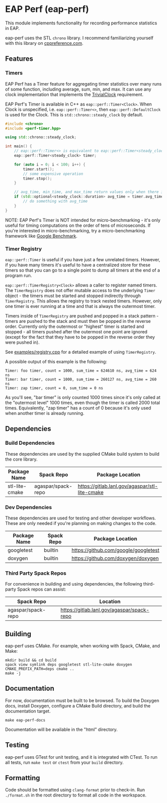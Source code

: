 # EAP Perf (eap-perf)
This module implements functionality for recording performance statistics
in EAP.

eap-perf uses the STL `chrono` library. I recommend familiarizing yourself with
this library on [cppreference.com](https://en.cppreference.com/w/cpp/chrono).

## Features
### Timers
EAP Perf has a Timer feature for aggregating timer statistics over many runs
of some function, including average, sum, min, and max. It can use any clock
implementation that implements the
[TrivialClock](https://en.cppreference.com/w/cpp/named_req/TrivialClock)
requirement.

EAP Perf's Timer is available in C++ as `eap::perf::Timer<Clock>`. When Clock is
unspecified, i.e. `eap::perf::Timer<>`, then `eap::perf::DefaultClock` is used
for the Clock. This is `std::chrono::steady_clock` by default.

```cpp
#include <chrono>
#include <perf-timer.hpp>

using std::chrono::steady_clock;

int main() {
    // eap::perf::Timer<> is equivalent to eap::perf::Timer<steady_clock>
    eap::perf::Timer<steady_clock> timer;

    for (auto i = 0; i < 100; i++) {
        timer.start();
        // some expensive operation
        timer.stop();
    }

    // avg_time, min_time, and max_time return values only when there is at least one time sample.
    if (std::optional<steady_clock::duration> avg_time = timer.avg_time()) {
        // do something with avg_time
    }
}
```

NOTE: EAP Perf's Timer is NOT intended for micro-benchmarking - it's only useful
for timing computations on the order of tens of microseconds. If you're
interested in micro-benchmarking, try a micro-benchmarking framework like
[Google Benchmark](https://github.com/google/benchmark).

### Timer Registry
`eap::perf::Timer` is useful if you have just a few unrelated timers. However,
if you have many timers it's useful to have a centralized store for these timers
so that you can go to a single point to dump all timers at the end of a program
run.

`eap::perf::TimerRegistry<Clock>` allows a caller to register named timers. The
`TimerRegistry` does not offer mutable access to the underlying `Timer` object -
the timers must be started and stopped indirectly through `TimerRegistry`. This
allows the registry to track nested timers. However, only one timer is ever
running at a time and that is always the outermost timer.

Timers inside of `TimerRegistry` are pushed and popped in a stack pattern -
timers are pushed to the stack and must then be popped in the reverse order.
Currently only the outermost or "highest" timer is started and stopped -
all timers pushed after the outermost one point are ignored (except for the
fact that they have to be popped in the reverse order they were pushed in).

See [examples/registry.cpp](examples/registry.cpp) for a detailed example of
using `TimerRegistry`.

A possible output of this example is the following:
```
Timer: foo timer, count = 1000, sum_time = 624610 ns, avg_time = 624 ns
Timer: bar timer, count = 1000, sum_time = 260127 ns, avg_time = 260 ns
Timer: zap timer, count = 0, sum_time = 0 ns
```

As you'll see, "bar timer" is only counted 1000 times since it's only called at
the "outermost level" 1000 times, even though the timer is called 2000 total
times. Equivalently, "zap timer" has a count of 0 because it's only used when
another timer is already running.

## Dependencies
### Build Dependencies
These dependencies are used by the supplied CMake build system to build the
core library.

| Package Name   | Spack Repo         | Package Location                               |
| -------------- | ------------------ | ---------------------------------------------- |
| stl-lite-cmake | agaspar/spack-repo | https://gitlab.lanl.gov/agaspar/stl-lite-cmake |

### Dev Dependencies
These dependencies are used for testing and other developer workflows. These are
only needed if you're planning on making changes to the code.

| Package Name | Spack Repo | Package Location                     |
| ------------ | ---------- | ------------------------------------ |
| googletest   | builtin    | https://github.com/google/googletest |
| doxygen      | builtin    | https://github.com/doxygen/doxygen   |

### Third Party Spack Repos
For convenience in building and using dependencies, the following third-party
Spack repos can assist:

| Spack Repo         | Location                                   |
| ------------------ | ------------------------------------------ |
| agaspar/spack-repo | https://gitlab.lanl.gov/agaspar/spack-repo |

## Building
eap-perf uses CMake. For example, when working with Spack, CMake, and Make:
```
mkdir build && cd build
spack view symlink deps googletest stl-lite-cmake doxygen
CMAKE_PREFIX_PATH=deps cmake ..
make -j
```

## Documentation
For now, documentation must be built to be browsed. To build the Doxygen docs,
install Doxygen, configure a CMake Build directory, and build the documentation
target.

```
make eap-perf-docs
```

Documentation will be available in the "html" directory.

## Testing
eap-perf uses GTest for unit testing, and it is integrated with CTest. To run
all tests, run `make test` or `ctest` from your `build` directory.

## Formatting
Code should be formatted using `clang-format` prior to check-in. Run
`./format.sh` in the root directory to format all code in the workspace.
